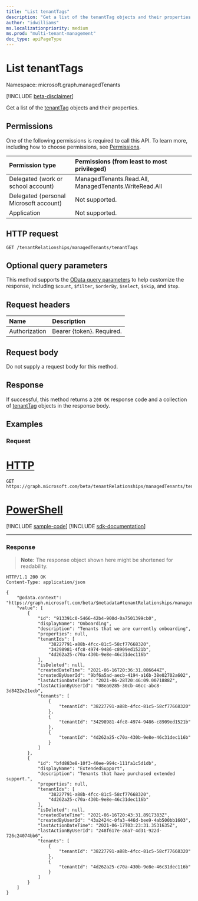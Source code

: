 ```yaml
---
title: "List tenantTags"
description: "Get a list of the tenantTag objects and their properties."
author: "idwilliams"
ms.localizationpriority: medium
ms.prod: "multi-tenant-management"
doc_type: apiPageType
---
```


# List tenantTags
Namespace: microsoft.graph.managedTenants

[!INCLUDE [beta-disclaimer](../../includes/beta-disclaimer.md)]

Get a list of the [tenantTag](../resources/managedtenants-tenanttag.md) objects and their properties.

## Permissions
One of the following permissions is required to call this API. To learn more, including how to choose permissions, see [Permissions](/graph/permissions-reference).

|Permission type|Permissions (from least to most privileged)|
|:---|:---|
|Delegated (work or school account)|ManagedTenants.Read.All, ManagedTenants.WriteRead.All|
|Delegated (personal Microsoft account)|Not supported.|
|Application|Not supported.|

## HTTP request

<!-- {
  "blockType": "ignored"
}
-->
``` http
GET /tenantRelationships/managedTenants/tenantTags
```

## Optional query parameters
This method supports the [OData query parameters](/graph/query-parameters) to help customize the response, including `$count`, `$filter`, `$orderBy`, `$select`, `$skip`, and `$top`.

## Request headers
|Name|Description|
|:---|:---|
|Authorization|Bearer {token}. Required.|

## Request body
Do not supply a request body for this method.

## Response

If successful, this method returns a `200 OK` response code and a collection of [tenantTag](../resources/managedtenants-tenanttag.md) objects in the response body.

## Examples

### Request

# [HTTP](#tab/http)
<!-- {
  "blockType": "request",
  "name": "list_tenanttag"
}
-->
``` http
GET https://graph.microsoft.com/beta/tenantRelationships/managedTenants/tenantTags
```

# [PowerShell](#tab/powershell)
[!INCLUDE [sample-code](../includes/snippets/powershell/list-tenanttag-powershell-snippets.md)]
[!INCLUDE [sdk-documentation](../includes/snippets/snippets-sdk-documentation-link.md)]

---

### Response
>**Note:** The response object shown here might be shortened for readability.
<!-- {
  "blockType": "response",
  "truncated": true,
  "@odata.type": "Collection(microsoft.graph.managedTenants.tenantTag)"
}
-->
``` http
HTTP/1.1 200 OK
Content-Type: application/json

{
    "@odata.context": "https://graph.microsoft.com/beta/$metadata#tenantRelationships/managedTenants/tenantTags",
    "value": [
        {
            "id": "913391c0-5466-42b4-900d-0a7501399cb0",
            "displayName": "Onboarding",
            "description": "Tenants that we are currently onboarding",
            "properties": null,
            "tenantIds": [
                "38227791-a88b-4fcc-81c5-58cf77668320",
                "34298981-4fc8-4974-9486-c8909ed1521b",
                "4d262a25-c70a-430b-9e8e-46c31dec116b"
            ],
            "isDeleted": null,
            "createdDateTime": "2021-06-16T20:36:31.086644Z",
            "createdByUserId": "9bf6a5ad-aecb-4194-a16b-38e02702a602",
            "lastActionDateTime": "2021-06-28T20:46:09.0071888Z",
            "lastActionByUserId": "08ea0285-30cb-46cc-abc8-3d8422e21ecb",
            "tenants": [
                {
                    "tenantId": "38227791-a88b-4fcc-81c5-58cf77668320"
                },
                {
                    "tenantId": "34298981-4fc8-4974-9486-c8909ed1521b"
                },
                {
                    "tenantId": "4d262a25-c70a-430b-9e8e-46c31dec116b"
                }
            ]
        },
        {
            "id": "bfd883e8-10f3-40ee-994c-111fa1c5d1db",
            "displayName": "ExtendedSupport",
            "description": "Tenants that have purchased extended support.",
            "properties": null,
            "tenantIds": [
                "38227791-a88b-4fcc-81c5-58cf77668320",
                "4d262a25-c70a-430b-9e8e-46c31dec116b"
            ],
            "isDeleted": null,
            "createdDateTime": "2021-06-16T20:43:31.8917383Z",
            "createdByUserId": "43a2424c-0fa3-446d-bee9-4ab500bb1603",
            "lastActionDateTime": "2021-06-17T03:23:31.3531635Z",
            "lastActionByUserId": "248f617e-a6a7-4d31-922d-726c24074bb6",
            "tenants": [
                {
                    "tenantId": "38227791-a88b-4fcc-81c5-58cf77668320"
                },
                {
                    "tenantId": "4d262a25-c70a-430b-9e8e-46c31dec116b"
                }
            ]
        }
    ]
}
```
